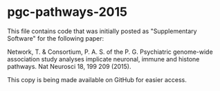 # pgc-pathways-2015

This file contains code that was initially posted as "Supplementary Software" for the following paper:

Network, T. & Consortium, P. A. S. of the P. G. Psychiatric genome-wide association study analyses implicate neuronal, immune and histone pathways. Nat Neurosci 18, 199 209 (2015).

This copy is being made available on GitHub for easier access.
